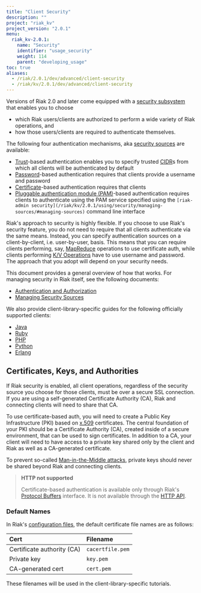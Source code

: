 ```yaml
---
title: "Client Security"
description: ""
project: "riak_kv"
project_version: "2.0.1"
menu:
  riak_kv-2.0.1:
    name: "Security"
    identifier: "usage_security"
    weight: 114
    parent: "developing_usage"
toc: true
aliases:
  - /riak/2.0.1/dev/advanced/client-security
  - /riak/kv/2.0.1/dev/advanced/client-security
---
```


Versions of Riak 2.0 and later come equipped with a [security subsystem](/riak/kv/2.0.1/using/security/basics) that enables you to choose

* which Riak users/clients are authorized to perform a wide variety of
  Riak operations, and
* how those users/clients are required to authenticate themselves.

The following four authentication mechanisms, aka [security sources](/riak/kv/2.0.1/using/security/managing-sources/) are available:

* [Trust](/riak/kv/2.0.1/using/security/managing-sources/#trust-based-authentication)-based
  authentication enables you to specify trusted
  [CIDR](http://en.wikipedia.org/wiki/Classless_Inter-Domain_Routing)s
  from which all clients will be authenticated by default
* [Password](/riak/kv/2.0.1/using/security/managing-sources/#password-based-authentication)-based authentication requires
  that clients provide a username and password
* [Certificate](/riak/kv/2.0.1/using/security/managing-sources/#certificate-based-authentication)-based authentication
  requires that clients
* [Pluggable authentication module (PAM)](/riak/kv/2.0.1/using/security/managing-sources/#pam-based-authentication)-based authentication requires
  clients to authenticate using the PAM service specified using the
  `[riak-admin security](/riak/kv/2.0.1/using/security/managing-sources/#managing-sources)`
  command line interface

Riak's approach to security is highly flexible. If you choose to use
Riak's security feature, you do not need to require that all clients
authenticate via the same means. Instead, you can specify authentication
sources on a client-by-client, i.e. user-by-user, basis. This means that
you can require clients performing, say, [MapReduce](/riak/kv/2.0.1/developing/usage/mapreduce/)
operations to use certificate auth, while clients performing [K/V Operations](/riak/kv/2.0.1/developing/usage) have to use username and password. The approach
that you adopt will depend on your security needs.

This document provides a general overview of how that works. For
managing security in Riak itself, see the following documents:

* [Authentication and Authorization](/riak/kv/2.0.1/using/security/basics)
* [Managing Security Sources](/riak/kv/2.0.1/using/security/managing-sources/)

We also provide client-library-specific guides for the following
officially supported clients:

* [Java](/riak/kv/2.0.1/developing/usage/security/java)
* [Ruby](/riak/kv/2.0.1/developing/usage/security/ruby)
* [PHP](/riak/kv/2.0.1/developing/usage/security/php)
* [Python](/riak/kv/2.0.1/developing/usage/security/python)
* [Erlang](/riak/kv/2.0.1/developing/usage/security/erlang)

## Certificates, Keys, and Authorities

If Riak security is enabled, all client operations, regardless of the
security source you choose for those clients, must be over a secure SSL
connection. If you are using a self-generated Certificate Authority
(CA), Riak and connecting clients will need to share that CA.

To use certificate-based auth, you will need to create a Public Key
Infrastructure (PKI) based on
[x.509](http://en.wikipedia.org/wiki/X.509) certificates. The central
foundation of your PKI should be a Certificate Authority (CA), created
inside of a secure environment, that can be used to sign certificates.
In addition to a CA, your client will need to have access to a private
key shared only by the client and Riak as well as a CA-generated
certificate.

To prevent so-called [Man-in-the-Middle
attacks](http://en.wikipedia.org/wiki/Man-in-the-middle_attack), private
keys should never be shared beyond Riak and connecting clients.

> **HTTP not supported**
>
> Certificate-based authentication is available only through Riak's
[Protocol Buffers](/riak/kv/2.0.1/developing/api/protocol-buffers/) interface. It is not available through the
[HTTP API](/riak/kv/2.0.1/developing/api/http).

### Default Names

In Riak's [configuration files](/riak/kv/2.0.1/configuring/reference/#security), the
default certificate file names are as follows:

Cert | Filename
:----|:-------
Certificate authority (CA) | `cacertfile.pem`
Private key | `key.pem`
CA-generated cert | `cert.pem`

These filenames will be used in the client-library-specific tutorials.
